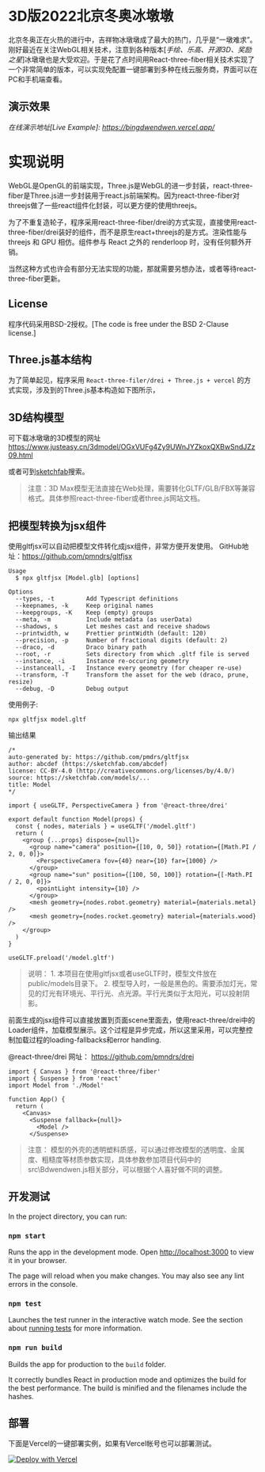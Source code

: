 # 3D版2022北京冬奥冰墩墩

北京冬奥正在火热的进行中，吉祥物冰墩墩成了最大的热门，几乎是“一墩难求”。刚好最近在关注WebGL相关技术，注意到各种版本[_手绘、乐高、开源3D、奖励之星_]冰墩墩也是大受欢迎。于是花了点时间用React-three-fiber相关技术实现了一个非常简单的版本，可以实现免配置一键部署到多种在线云服务商，界面可以在PC和手机端查看。


## 演示效果
_在线演示地址[Live Example]: https://bingdwendwen.vercel.app/_

<!-- ![demo](./public/images/bdd.gif) -->

# 实现说明

WebGL是OpenGL的前端实现，Three.js是WebGL的进一步封装，react-three-fiber是Three.js进一步封装用于react.js前端架构。因为react-three-fiber对threejs做了一些react组件化封装，可以更方便的使用threejs。

为了不重复造轮子，程序采用react-three-fiber/drei的方式实现，直接使用react-three-fiber/drei装好的组件，而不是原生react+threejs的是方式。渲染性能与 threejs 和 GPU 相仿。组件参与 React 之外的 renderloop 时，没有任何额外开销。

当然这种方式也许会有部分无法实现的功能，那就需要另想办法，或者等待react-three-fiber更新。

## License
程序代码采用BSD-2授权。[The code is free under the BSD 2-Clause license.]

## Three.js基本结构
为了简单起见，程序采用 `React-three-filer/drei + Three.js + vercel` 的方式实现，涉及到的Three.js基本构造如下图所示，

<!-- ![Three.js结构](https://img-blog.csdnimg.cn/202009072107529.png?x-oss-process=image/watermark,type_ZmFuZ3poZW5naGVpdGk,shadow_10,text_aHR0cHM6Ly9ibG9nLmNzZG4ubmV0L3RvbnlkejA1MjM=,size_16,color_FFFFFF,t_70#pic_center) -->

## 3D结构模型
可下载冰墩墩的3D模型的网址
https://www.justeasy.cn/3dmodel/OGxVUFg4Zy9UWnJYZkoxQXBwSndJZz09.html

或者可到[sketchfab](https://sketchfab.com)搜索。

> 注意：3D Max模型无法直接在Web处理，需要转化GLTF/GLB/FBX等兼容格式。具体参照react-three-fiber或者three.js网站文档。

## 把模型转换为jsx组件

使用gltfjsx可以自动把模型文件转化成jsx组件，非常方便开发使用。
GitHub地址：https://github.com/pmndrs/gltfjsx

```shell
Usage
  $ npx gltfjsx [Model.glb] [options]

Options
  --types, -t         Add Typescript definitions
  --keepnames, -k     Keep original names
  --keepgroups, -K    Keep (empty) groups
  --meta, -m          Include metadata (as userData)
  --shadows, s        Let meshes cast and receive shadows
  --printwidth, w     Prettier printWidth (default: 120)
  --precision, -p     Number of fractional digits (default: 2)
  --draco, -d         Draco binary path
  --root, -r          Sets directory from which .gltf file is served
  --instance, -i      Instance re-occuring geometry
  --instanceall, -I   Instance every geometry (for cheaper re-use)
  --transform, -T     Transform the asset for the web (draco, prune, resize)
  --debug, -D         Debug output
```

使用例子: 
```
npx gltfjsx model.gltf
```
输出结果
```
/*
auto-generated by: https://github.com/pmdrs/gltfjsx
author: abcdef (https://sketchfab.com/abcdef)
license: CC-BY-4.0 (http://creativecommons.org/licenses/by/4.0/)
source: https://sketchfab.com/models/...
title: Model
*/

import { useGLTF, PerspectiveCamera } from '@react-three/drei'

export default function Model(props) {
  const { nodes, materials } = useGLTF('/model.gltf')
  return (
    <group {...props} dispose={null}>
      <group name="camera" position={[10, 0, 50]} rotation={[Math.PI / 2, 0, 0]}>
        <PerspectiveCamera fov={40} near={10} far={1000} />
      </group>
      <group name="sun" position={[100, 50, 100]} rotation={[-Math.PI / 2, 0, 0]}>
        <pointLight intensity={10} />
      </group>
      <mesh geometry={nodes.robot.geometry} material={materials.metal} />
      <mesh geometry={nodes.rocket.geometry} material={materials.wood} />
    </group>
  )
}

useGLTF.preload('/model.gltf')
```

> 说明：
    1. 本项目在使用gltfjsx或者useGLTF时，模型文件放在public/models目录下。 
    2. 模型导入时，一般是黑色的。需要添加灯光，常见的灯光有环境光、平行光、点光源。平行光类似于太阳光，可以投射阴影。



前面生成的jsx组件可以直接放置到页面scene里面去，使用react-three/drei中的Loader组件，加载模型展示。这个过程是异步完成，所以这里采用<Suspense>，可以完整控制加载过程的loading-fallbacks和error handling.

@react-three/drei 网址：
https://github.com/pmndrs/drei

```
import { Canvas } from '@react-three/fiber'
import { Suspense } from 'react'
import Model from './Model'

function App() {
  return (
    <Canvas>
      <Suspense fallback={null}>
        <Model />
      </Suspense>
```

> 注意： 模型的外壳的透明塑料质感，可以通过修改模型的透明度、金属度、粗糙度等材质参数实现，具体参数参加项目代码中的src\Bdwendwen.js相关部分，可以根据个人喜好做不同的调整。

## 开发测试

In the project directory, you can run:

### `npm start`

Runs the app in the development mode. Open [http://localhost:3000](http://localhost:3000) to view it in your browser.

The page will reload when you make changes. You may also see any lint errors in the console.

### `npm test`

Launches the test runner in the interactive watch mode. See the section about [running tests](https://facebook.github.io/create-react-app/docs/running-tests) for more information.

### `npm run build`

Builds the app for production to the `build` folder.

It correctly bundles React in production mode and optimizes the build for the best performance. The build is minified and the filenames include the hashes.

## 部署

下面是Vercel的一键部署实例，如果有Vercel帐号也可以部署测试。

[![Deploy with Vercel](https://vercel.com/button)](https://vercel.com/new/clone?repository-url=https://github.com/vercel/vercel/tree/main/examples/create-react-app&template=create-react-app)





